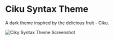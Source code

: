 # Ciku Syntax Theme

A dark theme inspired by the delicious fruit - Ciku.

![Ciky Syntax Theme Screenshot](https://f.cloud.github.com/assets/69169/2289498/4c3cb0ec-a009-11e3-8dbd-077ee11741e5.gif)
